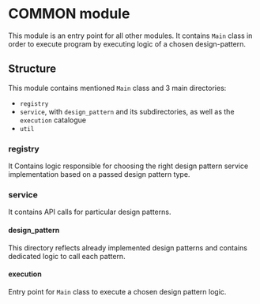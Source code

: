 # COMMON module

This module is an entry point for all other modules. It contains `Main` class in order to execute
program by executing logic of a chosen design-pattern.

## Structure

This module contains mentioned `Main` class and 3 main directories:

- `registry`
- `service`, with `design_pattern` and its subdirectories, as well as the `execution` catalogue
- `util`

### registry

It Contains logic responsible for choosing the right design pattern service implementation based on a passed design
pattern type.

### service

It contains API calls for particular design patterns.

#### design_pattern

This directory reflects already implemented design patterns and contains dedicated logic to call each pattern.

#### execution

Entry point for `Main` class to execute a chosen design pattern logic. 